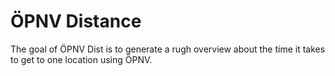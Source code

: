 
# ÖPNV Distance

<!-- badges: start -->
<!-- badges: end -->

The goal of ÖPNV Dist is to generate a rugh overview about the time it takes to get to one location using ÖPNV.

